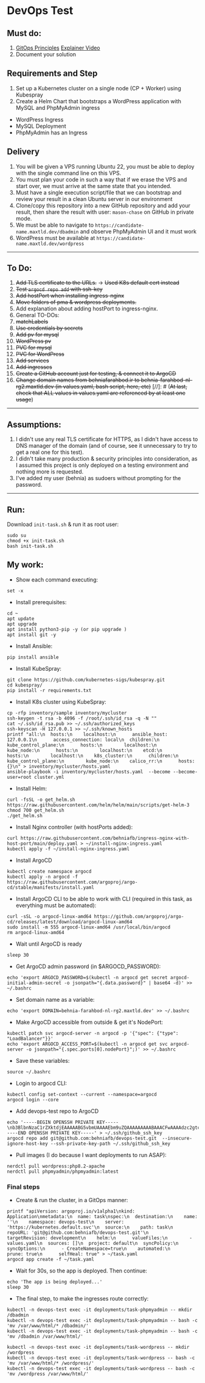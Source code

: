 # DevOps Test

## Must do:

1. [GitOps Principles](https://en.wikipedia.org/wiki/DevOps#GitOps) [Explainer Video](https://www.youtube.com/watch?v=f5EpcWp0THw)
2. Document your solution

## Requirements and Step


1. Set up a Kubernetes cluster on a single node (CP + Worker) using Kubespray
2. Create a Helm Chart that bootstraps a WordPress application with MySQL and PhpMyAdmin ingress

- WordPress Ingress
- MySQL Deployment
- PhpMyAdmin has an Ingress


## Delivery
1. You will be given a VPS running Ubuntu 22, you must be able to deploy with the single command line on this VPS.
2. You must plan your code in such a way that if we erase the VPS and start over, we must arrive at the same state that you intended.
3. Must have a single execution script/file that we can bootstrap and review your result in a clean Ubuntu server in our environment
4. Clone/copy this repository into a new GitHub repository and add your result, then share the result with user: `mason-chase` on GitHub in private mode.
5. We must be able to navigate to `https://candidate-name.maxtld.dev/dbadmin` and observe PhpMyAdmin UI and it must work
6. WordPress must be available at `https://candidate-name.maxtld.dev/wordpress`


---
## To Do:
1. ~~Add TLS certificate to the URLs.~~ -> ~~Used K8s default cert instead~~
2. ~~Test `argocd repo add` with ssh-key~~
3. ~~Add hostPort when installing ingress-nginx~~
4. ~~Move folders of pma & wordpress deployments.~~
5. Add explanation about adding hostPort to ingress-nginx.
6. General TO-DOs:
7. ~~matchLabels~~
8. ~~Use credentials by secrets~~
9. ~~Add pv for mysql~~
10. ~~WordPress pv~~
11. ~~PVC for mysql~~
12. ~~PVC for WordPress~~
13. ~~Add services~~
14. ~~Add ingresses~~
15. ~~Create a GitHub account just for testing, & connect it to ArgoCD~~
16. ~~Change domain names from behniafarahbod.ir to behnia-farahbod-nl-rg2.maxtld.dev (in values.yaml, bash script, here, etc)~~
    [//]: # (~~At last, check that ALL values in values.yaml are referenced by at least one usage~~)

---

## Assumptions:
1. I didn't use any real TLS certificate for HTTPS, as I didn't have access to DNS manager of the domain (and of course, see it unnecessary to try to get a real one for this test).
2. I didn't take many production & security principles into consideration, as I assumed this project is only deployed on a testing environment and nothing more is requested.
3. I've added my user (behnia) as sudoers without prompting for the password.

---

## Run:
Download `init-task.sh` & run it as root user:
```
sudo su
chmod +x init-task.sh
bash init-task.sh
```


## My work:
- Show each command executing:
```
set -x
```

- Install prerequisites:
```
cd ~
apt update
apt upgrade
apt install python3-pip -y (or pip upgrade )
apt install git -y
```

- Install Ansible:
```
pip install ansible
```

- Install KubeSpray:
```
git clone https://github.com/kubernetes-sigs/kubespray.git
cd kubespray/
pip install -r requirements.txt
```
- Install K8s cluster using KubeSpray:
```
cp -rfp inventory/sample inventory/mycluster
ssh-keygen -t rsa -b 4096 -f /root/.ssh/id_rsa -q -N ""
cat ~/.ssh/id_rsa.pub >> ~/.ssh/authorized_keys
ssh-keyscan -H 127.0.0.1 >> ~/.ssh/known_hosts
printf "all:\n  hosts:\n    localhost:\n      ansible_host: 127.0.0.1\n      access_connection: local\n  children:\n    kube_control_plane:\n      hosts:\n        localhost:\n    kube_node:\n      hosts:\n        localhost:\n    etcd:\n      hosts:\n        localhost:\n    k8s_cluster:\n      children:\n        kube_control_plane:\n        kube_node:\n    calico_rr:\n      hosts: {}\n" > inventory/mycluster/hosts.yaml
ansible-playbook -i inventory/mycluster/hosts.yaml  --become --become-user=root cluster.yml
```

- Install Helm:
```
curl -fsSL -o get_helm.sh https://raw.githubusercontent.com/helm/helm/main/scripts/get-helm-3
chmod 700 get_helm.sh
./get_helm.sh
```
- Install Nginx controller (with hostPorts added):
```
curl https://raw.githubusercontent.com/behniafb/ingress-nginx-with-host-port/main/deploy.yaml > ~/install-nginx-ingress.yaml
kubectl apply -f ~/install-nginx-ingress.yaml
```

- Install ArgoCD
```
kubectl create namespace argocd
kubectl apply -n argocd -f https://raw.githubusercontent.com/argoproj/argo-cd/stable/manifests/install.yaml
```

- Install ArgoCD CLI to be able to work with CLI (required in this task, as everything must be automated):
```
curl -sSL -o argocd-linux-amd64 https://github.com/argoproj/argo-cd/releases/latest/download/argocd-linux-amd64
sudo install -m 555 argocd-linux-amd64 /usr/local/bin/argocd
rm argocd-linux-amd64
```

- Wait until ArgoCD is ready
```
sleep 30
```

- Get ArgoCD admin password (in $ARGOCD_PASSWORD):
```
echo 'export ARGOCD_PASSWORD=$(kubectl -n argocd get secret argocd-initial-admin-secret -o jsonpath="{.data.password}" | base64 -d)' >> ~/.bashrc
```
- Set domain name as a variable:
```
echo 'export DOMAIN=behnia-farahbod-nl-rg2.maxtld.dev' >> ~/.bashrc
```
- Make ArgoCD accessible from outside & get it's NodePort:
```
kubectl patch svc argocd-server -n argocd -p '{"spec": {"type": "LoadBalancer"}}'
echo 'export ARGOCD_ACCESS_PORT=$(kubectl -n argocd get svc argocd-server -o jsonpath="{.spec.ports[0].nodePort}";)' >> ~/.bashrc
```

- Save these variables:
```
source ~/.bashrc
```

- Login to argocd CLI:
```
kubectl config set-context --current --namespace=argocd
argocd login --core
```

- Add devops-test repo to ArgoCD
```
echo '-----BEGIN OPENSSH PRIVATE KEY-----\nb3BlbnNzaC1rZXktdjEAAAAABG5vbmUAAAAEbm9uZQAAAAAAAAABAAACFwAAAAdzc2gtcn\nNhAAAAAwEAAQAAAgEAt0uIdW3Me1SUx7MNYVvhK+oWHT7VikbxIq73TPpEZfmDbaIjJlqh\nUi7vka922/LiHW8ShIZLfmzpS66PYKRHqcSE3UYiWErhL69J5qrDh9wjXKjospUfOP5Qiz\nfRbKG1qZQD9s9Cq84NbxtlJDNwUy6rwzw+7DwUOKUHj7suupcVcc0tOBJGRGGKID9wwf+X\nvL+Cmg8Ak+vqM3YSMXOzQ/pYa+ZPlb6sQXqkTcRFT+uEdnOai5MfT+0US8rPvCWv9MSQjJ\nDR4FYP/MeCiushWekGJ2whrN3KlWKPjIQM/Cge1KqTCIuoV6QEJ0dEpOhgUb1Xp0qVWfRP\nrXm+4gRHdJdjw9x+Tlxnqx48yDxMGJncHNTsnZxn2gLnenfyNgCLCwYyVYOsH5TczOYlwb\nxo4y2ywE9g3XCHh16s606hwdVLsrE/WgeQFQHWasf50QDGvbo9/e88RCHim9q5Ha4NU7s8\nDMwAowJOfsUXCXlWUR6FEBGF5bFKUkq8SqwWJiZk6qTaL0tIaz3FS4YtLwYriUZhJGMWXq\nw9IKK/aWMClTlzP7Kc3DHgTfqNhVMUiv1fJmvNEWJHNdn0QSDPSfZaRvMZLQQORBTBFufx\n+VL9LEvD6MmxUUaXtpMvJ7N0QG0X5MYimFV28zaR8ptG5pOL6Yo6pngwIyPft0pEyEFP+6\nsAAAdIHS4/dB0uP3QAAAAHc3NoLXJzYQAAAgEAt0uIdW3Me1SUx7MNYVvhK+oWHT7Vikbx\nIq73TPpEZfmDbaIjJlqhUi7vka922/LiHW8ShIZLfmzpS66PYKRHqcSE3UYiWErhL69J5q\nrDh9wjXKjospUfOP5QizfRbKG1qZQD9s9Cq84NbxtlJDNwUy6rwzw+7DwUOKUHj7suupcV\ncc0tOBJGRGGKID9wwf+XvL+Cmg8Ak+vqM3YSMXOzQ/pYa+ZPlb6sQXqkTcRFT+uEdnOai5\nMfT+0US8rPvCWv9MSQjJDR4FYP/MeCiushWekGJ2whrN3KlWKPjIQM/Cge1KqTCIuoV6QE\nJ0dEpOhgUb1Xp0qVWfRPrXm+4gRHdJdjw9x+Tlxnqx48yDxMGJncHNTsnZxn2gLnenfyNg\nCLCwYyVYOsH5TczOYlwbxo4y2ywE9g3XCHh16s606hwdVLsrE/WgeQFQHWasf50QDGvbo9\n/e88RCHim9q5Ha4NU7s8DMwAowJOfsUXCXlWUR6FEBGF5bFKUkq8SqwWJiZk6qTaL0tIaz\n3FS4YtLwYriUZhJGMWXqw9IKK/aWMClTlzP7Kc3DHgTfqNhVMUiv1fJmvNEWJHNdn0QSDP\nSfZaRvMZLQQORBTBFufx+VL9LEvD6MmxUUaXtpMvJ7N0QG0X5MYimFV28zaR8ptG5pOL6Y\no6pngwIyPft0pEyEFP+6sAAAADAQABAAACAAc9ivzLtlgcCNFN18MQx6qq0VTQA2XPusnz\n8pdH2FiiEpIyGJ4oCYqFibeBIHpvwOuiVGKHxSB2JoENOpZGs839xU6euc/Jcju/+nTyKe\ncj+wGeBBMjcNt/fQ8CyKY4Sd5fZAiyOmzIjVJ/2O7x8tRWWgXMS3ADFe/NSEJiBbNSyulD\n5/vFcDq836GGeZ3JyuSmnzIWuNJSPCrsO97xz9/PjWg1umisr4FAQJB4QFF332bbPWLMdp\nNhrUhd910nRlwU2uDlysr7aB/dtODOVb+6qyBdIeqby3TUzKoJ5uybz4JdepFlcuQc+bNt\nGhKpjnFFv9o/FMc8FcNBTxj+fxQHmBq9rHqH2KQ8Wc3HFGFyDd0NE0SNN8nvocea3BAfTN\nmziqrqkjdOZY61DEbP3UPmBsgX9YozMNpzCMqd59ZPq4QPOPuSTN6NXjDx9vPSEE9Whtbh\nceDiv9nRkwqOS5otltL5bydvGBhSZ80maiNfeDcw+QDWzkjYp0HlFlvyiK7e/L/DkWd8bb\nuYid08sQ3OvED05OFLQWqiDnwJUs5ySXTYflHcUfdg8WrnheN1u6DIOdseM1wTv9aDDJiq\nA+2zbxyPbwFrYdbPwQi17MfySgremCB7SaqpN4s1S6ByGAWAd4NfC78YXDwvP7LrMN7Aw/\nN561UapgbcSA/tQMSBAAABAD1iQYJWIgn06ycdy3+4vfQf3rEhkhbxr3QH/2FmIcZUNlTY\nQlze7dKqdyViJ407MSaS7PrI1xNIfT82118ms6eYeNhbehxuuddDuhVHd8DuMuWswOL4rs\nTEc1fVnmRsz1CxRcJOr1dFH/Eo5+3Bp0JMK1fYpasCOYLKSLG2KKmkAbxBMNu3Tx14f3nv\nBTJqVylNZJwkezg5ZOOchGqe2SzMSBfgMpkDRf3xddUOGxxDVWsPAxuIyQ+WgTL/ChgTBw\nypkPhQazwCuGE5MD59mQRRX5DoZ0keqVm6U8EQBZyzXm80xibw3k+eu2gMBQTRanR4hVDW\nD1y12RR/kcb3N10AAAEBAOi8WHqHBMF9HmN5Iil4PvymATiETwTvlKLXDwESIZ49tDtc1L\nOdqOHQCX3ZgP8zMGPwKnEDKW2CJdlIBDTq+H39FbiCZ+ZfhCwtLD+/Ef+0hnExdBRev6tX\n7DD01QGBud3jgr3ojiUfuUg7YC6GnCQRVYMxYlyQ3XZc0fj7QkF+V5e3ukqQ7WEm0IXkIl\nogtfOHgdKHZUF18uObO3OAFAxRvaJGf4RLp6zMuqVMS0FUjfNBIgsMtdTcGwp9wPFhjgr7\nd06tll8SB2Obhv0d+7CH2ouxta68gvn6cP+xz2z0WUOTSRk/0eVi7nnnUQUQMHts2a/ES6\nSJxNaQZqEbph0AAAEBAMmeAwTZ/yFn7lUQfcxdSpRrW7dF+HjSEL7JdFcvXpKzSrqUeBE1\n1UEgCT3CD8GNnPHXVwWFrXPYrggUcVr5dGz19SVVCRA3cXGr8U4sQCth0fs6C7m45XgNFR\nl20oJ7kvF/uNzV3BP5MU4DQqApjrA1XT8zbJDvSRuPywThMh/u+rfP/VtrZvnZLXxsPHBn\ndBiUXXedjS5i6vNm0gdbcm7NQzdDTRHUhWw19/62ZD3fO19x+PyPjjCIvG1ZPLyG/XqgZm\n0I8LeToTz+563uluiQ03rGbGwiIPW0by7PzAtTho6QMhtkkJ1GTLmr8sdiX6j1kYC1CThN\nQQRsm6Q/3mcAAAAPcm9vdEBWTTk1MjM1NDg1AQIDBA==\n-----END OPENSSH PRIVATE KEY-----' > ~/.ssh/github_ssh_key
argocd repo add git@github.com:behniafb/devops-test.git  --insecure-ignore-host-key --ssh-private-key-path ~/.ssh/github_ssh_key
```

- Pull images (I do because I want deployments to run ASAP):
```
nerdctl pull wordpress:php8.2-apache
nerdctl pull phpmyadmin/phpmyadmin:latest
```

### Final steps
- Create & run the cluster, in a GitOps manner:
```
printf "apiVersion: argoproj.io/v1alpha1\nkind: Application\nmetadata:\n  name: task\nspec:\n  destination:\n    name: ''\n    namespace: devops-test\n    server: 'https://kubernetes.default.svc'\n  source:\n    path: task\n    repoURL: 'git@github.com:behniafb/devops-test.git'\n    targetRevision: development\n    helm:\n      valueFiles:\n        - values.yaml\n  sources: []\n  project: default\n  syncPolicy:\n    syncOptions:\n      - CreateNamespace=true\n    automated:\n      prune: true\n      selfHeal: true" > ~/task.yaml
argocd app create -f ~/task.yaml
```

- Wait for 30s, so the app is deployed. Then continue: 
```
echo 'The app is being deployed...'
sleep 30
```

- The final step, to make the ingresses route correctly:
```
kubectl -n devops-test exec -it deployments/task-phpmyadmin -- mkdir /dbadmin
kubectl -n devops-test exec -it deployments/task-phpmyadmin -- bash -c 'mv /var/www/html/* /dbadmin/'
kubectl -n devops-test exec -it deployments/task-phpmyadmin -- bash -c 'mv /dbadmin /var/www/html/'

kubectl -n devops-test exec -it deployments/task-wordpress -- mkdir /wordpress
kubectl -n devops-test exec -it deployments/task-wordpress -- bash -c 'mv /var/www/html/* /wordpress/'
kubectl -n devops-test exec -it deployments/task-wordpress -- bash -c 'mv /wordpress /var/www/html/'
```
